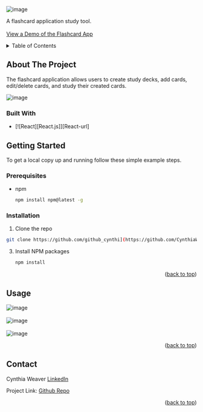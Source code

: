 

![image](https://github.com/CynthiaWeaver-Jeannine/flashcard-o-matic/assets/132491873/b8a2f515-b6de-4684-847d-8a763a98fe0c)

  <p id="readme-top">
    A flashcard application study tool. 
    <br />
    <br />
    <a href="https://flashcards-frontend-ole1.onrender.com">View a Demo of the Flashcard App</a>
    
  </p>
</div>


<details>
  <summary>Table of Contents</summary>
  <ol>
    <li>
      <a href="#about-the-project">About The Project</a>
      <ul>
        <li><a href="#built-with">Built With</a></li>
      </ul>
    </li>
    <li>
      <a href="#getting-started">Getting Started</a>
      <ul>
        <li><a href="#prerequisites">Prerequisites</a></li>
        <li><a href="#installation">Installation</a></li>
      </ul>
    </li>
    <li><a href="#usage">Usage</a></li>
    <li><a href="#contact">Contact</a></li>
  </ol>
</details>




## About The Project
The flashcard application allows users to create study decks, add cards, edit/delete cards, and study their created cards.

![image](https://github.com/CynthiaWeaver-Jeannine/flashcard-o-matic/assets/132491873/2ecd8fad-0109-4426-a4ac-64d9359d518c)



### Built With
* [![React][React.js]][React-url]


## Getting Started

To get a local copy up and running follow these simple example steps.

### Prerequisites
* npm
  ```sh
  npm install npm@latest -g
  ```

### Installation
1.  Clone the repo
   ```sh
  git clone https://github.com/github_cynthi](https://github.com/CynthiaWeaver-Jeannine/flashcard-o-matic.git
   ```
3. Install NPM packages
   ```sh
   npm install
   ```

<p align="right">(<a href="#readme-top">back to top</a>)</p>



## Usage
![image](https://github.com/CynthiaWeaver-Jeannine/flashcard-o-matic/assets/132491873/1b38039f-7f2f-4ff1-8798-591d0e908f17)
<br/>
<br/>
![image](https://github.com/CynthiaWeaver-Jeannine/flashcard-o-matic/assets/132491873/e14c3034-df3e-4ea1-b8a4-527f6bae186e)
<br/>
<br/>
![image](https://github.com/CynthiaWeaver-Jeannine/flashcard-o-matic/assets/132491873/f35ad578-fd9f-49c5-8d3f-7cfa1e027f6f)




<p align="right">(<a href="#readme-top">back to top</a>)</p>

## Contact

Cynthia Weaver [LinkedIn](linkedin.com/in/cynthiajweaver-dev)

Project Link: [Github Repo](https://github.com/CynthiaWeaver-Jeannine/flashcard-o-matic)

<p align="right">(<a href="#readme-top">back to top</a>)</p>








